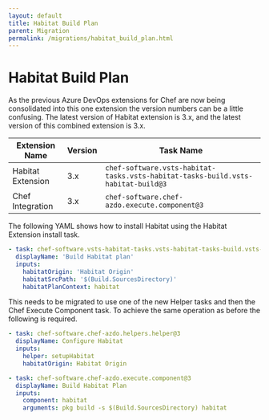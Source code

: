 ```yaml
---
layout: default
title: Habitat Build Plan
parent: Migration
permalink: /migrations/habitat_build_plan.html
---
```


# Habitat Build Plan

As the previous Azure DevOps extensions for Chef are now being consolidated into this one extension the version numbers can be a little confusing. The latest version of Habitat extension is 3.x, and the latest version of this combined extension is 3.x.

| Extension Name | Version | Task Name |
|---|---|---|
| Habitat Extension | 3.x | `chef-software.vsts-habitat-tasks.vsts-habitat-tasks-build.vsts-habitat-build@3` |
| Chef Integration | 3.x | `chef-software.chef-azdo.execute.component@3` | 

The following YAML shows how to install Habitat using the Habitat Extension install task.

```yaml
- task: chef-software.vsts-habitat-tasks.vsts-habitat-tasks-build.vsts-habitat-build@3
  displayName: 'Build Habitat plan'
  inputs:
    habitatOrigin: 'Habitat Origin'
    habitatSrcPath: '$(Build.SourcesDirectory)'
    habitatPlanContext: habitat
```

This needs to be migrated to use one of the new Helper tasks and then the Chef Execute Component task. To achieve the same operation as before the following is required.

```yaml
- task: chef-software.chef-azdo.helpers.helper@3
  displayName: Configure Habitat
  inputs: 
    helper: setupHabitat
    habitatOrigin: Habitat Origin

- task: chef-software.chef-azdo.execute.component@3
  displayName: Build Habitat Plan
  inputs:
    component: habitat
    arguments: pkg build -s $(Build.SourcesDirectory) habitat
```